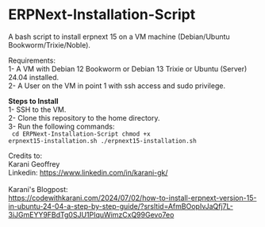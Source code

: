 # ERPNext-Installation-Script
A bash script to install erpnext 15 on a VM machine (Debian/Ubuntu Bookworm/Trixie/Noble).

Requirements: </br>
1- A VM with Debian 12 Bookworm or Debian 13 Trixie or Ubuntu (Server) 24.04 installed. </br>
2- A User on the VM in point 1 with ssh access and sudo privilege. </br>

**Steps to Install** </br>
1- SSH to the VM. </br>
2- Clone this repository to the home directory. </br>
3- Run the following commands: </br>
<code>
cd ERPNext-Installation-Script
chmod +x erpnext15-installation.sh
./erpnext15-installation.sh
</code>
</br>

Credits to: </br>
Karani Geoffrey </br>
Linkedin: https://www.linkedin.com/in/karani-gk/ </br>
</br>
Karani's Blogpost: </br>
https://codewithkarani.com/2024/07/02/how-to-install-erpnext-version-15-in-ubuntu-24-04-a-step-by-step-guide/?srsltid=AfmBOopIvJaQfj7L-3iJGmEYY9FBdTg0SJU1PIquWimzCxQ99Gevo7eo </br>
